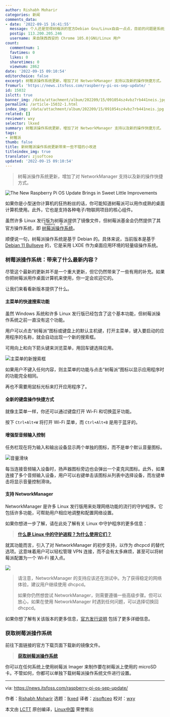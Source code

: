 ```yaml
---
author: Rishabh Moharir
categories: 新闻
comments_data:
- date: '2022-09-15 16:41:55'
  message: 个人还是觉得树梅派的官方Debian Gnu/Linux自由一点点，目前的问题是系统还不能支持巨帧格式。也没有支持mptcp特性。很期待这些特性出现在官方系统中。
  postip: 113.200.205.246
  username: 来自陕西西安的 Chrome 105.0|GNU/Linux 用户
count:
  commentnum: 1
  favtimes: 0
  likes: 0
  sharetimes: 0
  viewnum: 2862
date: '2022-09-15 09:10:54'
editorchoice: false
excerpt: 树莓派操作系统更新，增加了对 NetworkManager 支持以及新的操作快捷方式。
fromurl: 'https://news.itsfoss.com/raspberry-pi-os-sep-update/ '
id: 15032
islctt: true
banner_img: /data/attachment/album/202209/15/091054sz4vbz7rb441neis.jpg
permalink: /article-15032-1.html
index_img: /data/attachment/album/202209/15/091054sz4vbz7rb441neis.jpg.thumb.jpg
related: []
reviewer: wxy
selector: lkxed
summary: 树莓派操作系统更新，增加了对 NetworkManager 支持以及新的操作快捷方式。
tags:
- 树莓派
thumb: false
title: 新树莓派操作系统更新带来一些不错的小改进
titleindex_img: true
translator: zjsoftceo
updated: '2022-09-15 09:10:54'
---
```



> 
> 树莓派操作系统更新，增加了对 NetworkManager 支持以及新的操作快捷方式。
> 
> 
> 


![The New Raspberry Pi OS Update Brings in Sweet Little Improvements](/data/attachment/album/202209/15/091054sz4vbz7rb441neis.jpg)


如果你是小型迷你计算机的狂热粉丝的话，你可能知道树莓派可以用作成熟的桌面计算机使用。此外，它也是支持各种电子/物联网项目的核心组件。


虽然许多 Linux 发行版为树莓派提供了镜像文件，但树莓派基金会仍然提供了其官方操作系统，即 <ruby> <a href="https://www.raspberrypi.com/software/">  树莓派操作系统 </a> <rt>  Raspberry Pi OS </rt></ruby>。


顺便说一句，树莓派操作系统是基于 Debian 的。具体来说，当前版本是基于 [Debian 11 Bullseye](https://news.itsfoss.com/debian-11-feature/) 的，它是采用 LXDE 作为桌面应用环境的轻量级操作系统。


### 树莓派操作系统：带来了什么最新内容？


尽管这个最新的更新并不是一个重大更新，但它仍然带来了一些有用的补充。如果你把树莓派用作桌面计算机来使用，你一定会欢迎它的。


让我们来看看新版本提供了什么。


#### 主菜单的快速搜索功能


虽然 Windows 系统和许多 Linux 发行版已经包含了这个基本功能，但树莓派操作系统之前一直没有这个功能。


用户可以点击“树莓派”图标或键盘上的默认主机键，打开主菜单，键入要启动的应用程序的名称，就会自动出现一个新的搜索框。


可用向上和向下箭头键来浏览菜单，用回车键选择应用。


![主菜单的新搜索框](/data/attachment/album/202209/15/091054ga505b22v250z2mm.png)


如果用户不键入任何内容，则主菜单的功能与点击“树莓派”图标以显示应用程序时的功能完全相同。


再也不需要用鼠标光标来打开应用程序了。


#### 全新的键盘操作快捷方式


就像主菜单一样，你还可以通过键盘打开 Wi-Fi 和切换蓝牙功能。


按下 `Ctrl+Alt+W` 将打开 Wi-Fi 菜单，而 `Ctrl+Alt+B` 是用于蓝牙的。


#### 增强型音频输入控制


任务栏现在将为输入和输出设备显示两个单独的图标，而不是单个默认音量图标。


![音量滑块](/data/attachment/album/202209/15/091055b4fzxlbsxlplpddd.png)


每当连接音频输入设备时，扬声器图标旁边也会弹出一个麦克风图标。此外，如果连接了多个音频输入设备，用户可以右键单击该图标从列表中选择设备，而左键单击将显示音量控制滑块。


#### 支持 NetworkManager


NetworkManager 是许多 Linux 发行版用来处理网络功能的流行的守护程序。它包括许多功能，可帮助用户相应地调整和配置网络设置。


如果你想进一步了解，请在此处了解有关 Linux 中守护程序的更多信息：



> 
> **[什么是 Linux 中的守护进程？为什么使用它们？](https://itsfoss.com/linux-daemons/)**
> 
> 
> 


就其功能而言，引入了对 NetworkManager 的初步支持，以作为 dhcpcd 的替代选项。这意味着用户可以轻松管理 VPN 连接，而不会有太多麻烦，甚至可以将树莓派配置为一个 Wi-Fi 接入点。


![](/data/attachment/album/202209/15/091056p9l52e9jbf81begw.png)



> 
> 请注意，NetworkManager 的支持应该还在测试中。为了获得稳定的网络体验，建议用户继续使用 dhcpcd。
> 
> 
> 如果你仍然想尝试 NetworkManager，则需要遵循一些高级步骤。但可以放心，如果在使用 NetworkManager 时遇到任何问题，可以选择切换回 dhcpcd。
> 
> 
> 


如果你想了解有关该版本的更多信息，[官方发行说明](https://www.raspberrypi.com/news/the-latest-update-to-raspberry-pi-os/) 包括了更多详细信息。


### 获取树莓派操作系统


前往下面链接的官方下载页面下载新的镜像文件。



> 
> **[获取树莓派操作系统](https://www.raspberrypi.com/software/)**
> 
> 
> 


你可以在任何系统上使用树莓派 Imager 来制作要在树莓派上使用的 microSD 卡。不管如何，你都可以单独下载树莓派操作系统文件进行设置。




---


via: <https://news.itsfoss.com/raspberry-pi-os-sep-update/>


作者：[Rishabh Moharir](https://news.itsfoss.com/author/rishabh/) 选题：[lkxed](https://github.com/lkxed) 译者：[zjsoftceo](https://github.com/zjsoftceo) 校对：[wxy](https://github.com/wxy)


本文由 [LCTT](https://github.com/LCTT/TranslateProject) 原创编译，[Linux中国](https://linux.cn/) 荣誉推出